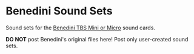 # Benedini Sound Sets
Sound sets for the [Benedini TBS Mini or Micro](www.benedini.de) sound cards. 

**DO NOT** post Benedini's original files here! Post only user-created sound sets. 
